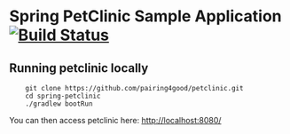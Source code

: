 # Spring PetClinic Sample Application [![Build Status](https://travis-ci.org/pairing4good/petclinic.png?branch=master)](https://travis-ci.org/pairing4good/petclinic/)

## Running petclinic locally
```
	git clone https://github.com/pairing4good/petclinic.git
	cd spring-petclinic
	./gradlew bootRun
```

You can then access petclinic here: [http://localhost:8080/](http://localhost:8080/)

